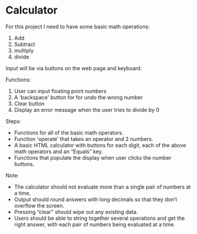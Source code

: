 # Calculator

For this project I need to have some basic math operations:

1. Add
2. Subtract
3. multiply
4. divide 

Input will be via buttons on the web page and keyboard. 

Functions: 

1. User can input floating point numbers
2. A 'backspace' button for for undo the wrong number
3. Clear button
4. Display an error message when the user tries to divide by 0 


Steps:

- Functions for all of the basic math operators.
- Function 'operate' that takes an operator and 2 numbers.
- A basic HTML calculator with buttons for each digit, each of the above math operators and an “Equals” key.
- Functions that populate the display when user clicks the number buttons.

Note:

- The calculator should not evaluate more than a single pair of numbers at a time.
- Output should round answers with long decimals so that they don’t overflow the screen.
- Pressing “clear” should wipe out any existing data.
- Users should be able to string together several operations and get the right answer, with each pair of numbers being evaluated at a time.